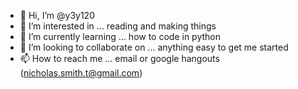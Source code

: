 - 👋 Hi, I’m @y3y120
- 👀 I’m interested in ... reading and making things
- 🌱 I’m currently learning ... how to code in python
- 💞️ I’m looking to collaborate on ... anything easy to get me started
- 📫 How to reach me ... email or google hangouts (nicholas.smith.t@gmail.com)

<!---
y3y120/y3y120 is a ✨ special ✨ repository because its `README.md` (this file) appears on your GitHub profile.
You can click the Preview link to take a look at your changes.
--->
